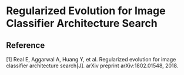 # Regularized Evolution for Image Classifier Architecture Search

## Reference

[1] Real E, Aggarwal A, Huang Y, et al. Regularized evolution for image classifier architecture search[J]. arXiv preprint arXiv:1802.01548, 2018.